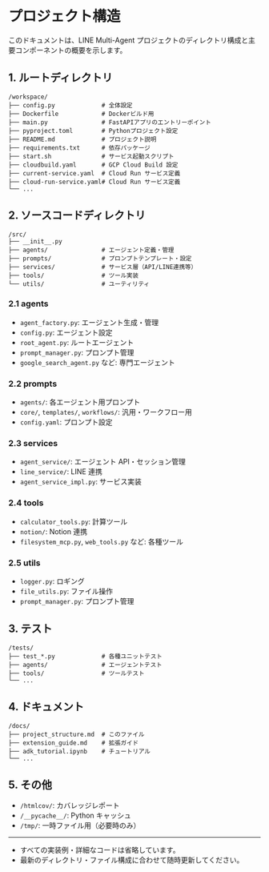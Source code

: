 # プロジェクト構造

このドキュメントは、LINE Multi-Agent プロジェクトのディレクトリ構成と主要コンポーネントの概要を示します。

## 1. ルートディレクトリ

```
/workspace/
├── config.py             # 全体設定
├── Dockerfile            # Dockerビルド用
├── main.py               # FastAPIアプリのエントリーポイント
├── pyproject.toml        # Pythonプロジェクト設定
├── README.md             # プロジェクト説明
├── requirements.txt      # 依存パッケージ
├── start.sh              # サービス起動スクリプト
├── cloudbuild.yaml       # GCP Cloud Build 設定
├── current-service.yaml  # Cloud Run サービス定義
├── cloud-run-service.yaml# Cloud Run サービス定義
└── ...
```

## 2. ソースコードディレクトリ

```
/src/
├── __init__.py
├── agents/               # エージェント定義・管理
├── prompts/              # プロンプトテンプレート・設定
├── services/             # サービス層（API/LINE連携等）
├── tools/                # ツール実装
└── utils/                # ユーティリティ
```

### 2.1 agents

- `agent_factory.py`: エージェント生成・管理
- `config.py`: エージェント設定
- `root_agent.py`: ルートエージェント
- `prompt_manager.py`: プロンプト管理
- `google_search_agent.py` など: 専門エージェント

### 2.2 prompts

- `agents/`: 各エージェント用プロンプト
- `core/`, `templates/`, `workflows/`: 汎用・ワークフロー用
- `config.yaml`: プロンプト設定

### 2.3 services

- `agent_service/`: エージェント API・セッション管理
- `line_service/`: LINE 連携
- `agent_service_impl.py`: サービス実装

### 2.4 tools

- `calculator_tools.py`: 計算ツール
- `notion/`: Notion 連携
- `filesystem_mcp.py`, `web_tools.py` など: 各種ツール

### 2.5 utils

- `logger.py`: ロギング
- `file_utils.py`: ファイル操作
- `prompt_manager.py`: プロンプト管理

## 3. テスト

```
/tests/
├── test_*.py             # 各種ユニットテスト
├── agents/               # エージェントテスト
├── tools/                # ツールテスト
└── ...
```

## 4. ドキュメント

```
/docs/
├── project_structure.md  # このファイル
├── extension_guide.md    # 拡張ガイド
├── adk_tutorial.ipynb    # チュートリアル
└── ...
```

## 5. その他

- `/htmlcov/`: カバレッジレポート
- `/__pycache__/`: Python キャッシュ
- `/tmp/`: 一時ファイル用（必要時のみ）

---

- すべての実装例・詳細なコードは省略しています。
- 最新のディレクトリ・ファイル構成に合わせて随時更新してください。
